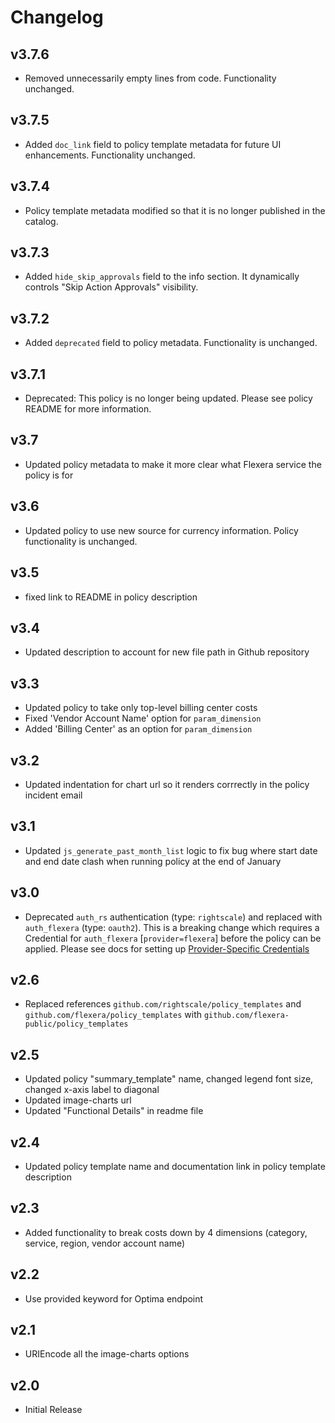 # Changelog

## v3.7.6

- Removed unnecessarily empty lines from code. Functionality unchanged.

## v3.7.5

- Added `doc_link` field to policy template metadata for future UI enhancements. Functionality unchanged.

## v3.7.4

- Policy template metadata modified so that it is no longer published in the catalog.

## v3.7.3

- Added `hide_skip_approvals` field to the info section. It dynamically controls "Skip Action Approvals" visibility.

## v3.7.2

- Added `deprecated` field to policy metadata. Functionality is unchanged.

## v3.7.1

- Deprecated: This policy is no longer being updated. Please see policy README for more information.

## v3.7

- Updated policy metadata to make it more clear what Flexera service the policy is for

## v3.6

- Updated policy to use new source for currency information. Policy functionality is unchanged.

## v3.5

- fixed link to README in policy description

## v3.4

- Updated description to account for new file path in Github repository

## v3.3

- Updated policy to take only top-level billing center costs
- Fixed 'Vendor Account Name' option for `param_dimension`
- Added 'Billing Center' as an option for `param_dimension`

## v3.2

- Updated indentation for chart url so it renders corrrectly in the policy incident email

## v3.1

- Updated `js_generate_past_month_list` logic to fix bug where start date and end date clash when running policy at the end of January

## v3.0

- Deprecated `auth_rs` authentication (type: `rightscale`) and replaced with `auth_flexera` (type: `oauth2`).  This is a breaking change which requires a Credential for `auth_flexera` [`provider=flexera`] before the policy can be applied.  Please see docs for setting up [Provider-Specific Credentials](https://docs.flexera.com/flexera/EN/Automation/ProviderCredentials.htm)

## v2.6

- Replaced references `github.com/rightscale/policy_templates` and `github.com/flexera/policy_templates` with `github.com/flexera-public/policy_templates`

## v2.5

- Updated policy "summary_template" name, changed legend font size, changed x-axis label to diagonal
- Updated image-charts url
- Updated "Functional Details" in readme file

## v2.4

- Updated policy template name and documentation link in policy template description

## v2.3

- Added functionality to break costs down by 4 dimensions (category, service, region, vendor account name)

## v2.2

- Use provided keyword for Optima endpoint

## v2.1

- URIEncode all the image-charts options

## v2.0

- Initial Release

